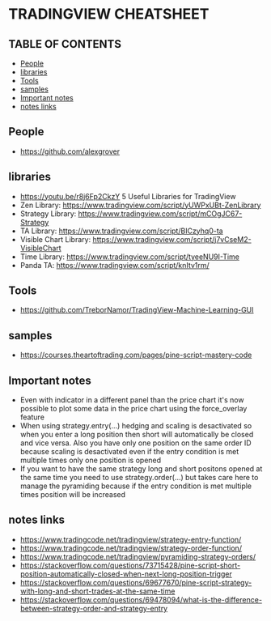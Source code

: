 # TRADINGVIEW CHEATSHEET

## TABLE OF CONTENTS

-   [People](#people)
-   [libraries](#libraries)
-   [Tools](#tools)
-   [samples](#samples)
-   [Important notes](#important-notes)
-   [notes links](#notes-links)

## People

-   <https://github.com/alexgrover>

## libraries

-   <https://youtu.be/r8j6Fp2CkzY> 5 Useful Libraries for TradingView
-   Zen Library: <https://www.tradingview.com/script/yUWPxUBt-ZenLibrary>
-   Strategy Library: <https://www.tradingview.com/script/mCOgJC67-Strategy>
-   TA Library: <https://www.tradingview.com/script/BICzyhq0-ta>
-   Visible Chart Library: <https://www.tradingview.com/script/j7vCseM2-VisibleChart>
-   Time Library: <https://www.tradingview.com/script/tyeeNU9I-Time>
-   Panda TA: <https://www.tradingview.com/script/knItv1rm/>

## Tools

-   <https://github.com/TreborNamor/TradingView-Machine-Learning-GUI>

## samples

-   <https://courses.theartoftrading.com/pages/pine-script-mastery-code>

## Important notes

-   Even with indicator in a different panel than the price chart it's now possible to plot some data in the price chart using the force_overlay feature
-   When using strategy.entry(...) hedging and scaling is desactivated so when you enter a long position then short will automatically be closed and vice versa. Also you have only one position on the same order ID because scaling is desactivated even if the entry condition is met multiple times only one position is opened
-   If you want to have the same strategy long and short positons opened at the same time you need to use strategy.order(...) but takes care here to manage the pyramiding because if the entry condition is met multiple times position will be increased

## notes links

-   <https://www.tradingcode.net/tradingview/strategy-entry-function/>
-   <https://www.tradingcode.net/tradingview/strategy-order-function/>
-   <https://www.tradingcode.net/tradingview/pyramiding-strategy-orders/>
-   <https://stackoverflow.com/questions/73715428/pine-script-short-position-automatically-closed-when-next-long-position-trigger>
-   <https://stackoverflow.com/questions/69677670/pine-script-strategy-with-long-and-short-trades-at-the-same-time>
-   <https://stackoverflow.com/questions/69478094/what-is-the-difference-between-strategy-order-and-strategy-entry>
